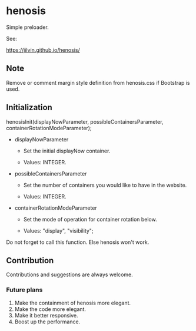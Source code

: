 # henosis
Simple preloader.

See:

https://jilvin.github.io/henosis/

## Note
Remove or comment margin style definition from henosis.css if Bootstrap is used.

## Initialization

henosisInit(displayNowParameter, possibleContainersParameter, containerRotationModeParameter);

* displayNowParameter

  * Set the initial displayNow container.

  * Values: INTEGER.

* possibleContainersParameter

  * Set the number of containers you would like to have in the website.

  * Values: INTEGER.

* containerRotationModeParameter

  * Set the mode of operation for container rotation below.

  * Values: "display", "visibility";
  
Do not forget to call this function. Else henosis won't work.

## Contribution
Contributions and suggestions are always welcome.

### Future plans
1) Make the containment of henosis more elegant.
2) Make the code more elegant.
3) Make it better responsive.
4) Boost up the performance.
